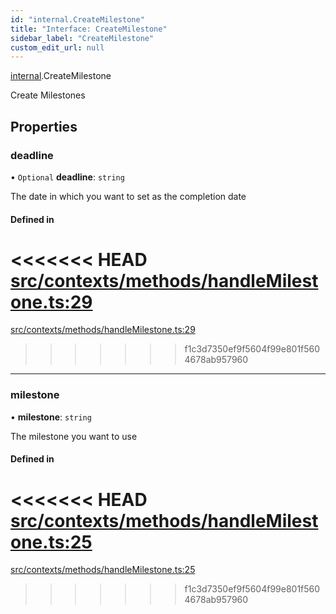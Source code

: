 ```yaml
---
id: "internal.CreateMilestone"
title: "Interface: CreateMilestone"
sidebar_label: "CreateMilestone"
custom_edit_url: null
---
```


<!-- @format -->

[internal](../modules/internal.md).CreateMilestone

Create Milestones

## Properties

### deadline

• `Optional` **deadline**: `string`

The date in which you want to set as the completion date

#### Defined in

<<<<<<< HEAD
[src/contexts/methods/handleMilestone.ts:29](https://github.com/Resnovas/smartcloud/blob/b9e22a9/src/contexts/methods/handleMilestone.ts#L29)
=======
[src/contexts/methods/handleMilestone.ts:29](https://github.com/Resnovas/smartcloud/blob/b91f5b4/src/contexts/methods/handleMilestone.ts#L29)

> > > > > > > f1c3d7350ef9f5604f99e801f5604678ab957960

---

### milestone

• **milestone**: `string`

The milestone you want to use

#### Defined in

<<<<<<< HEAD
[src/contexts/methods/handleMilestone.ts:25](https://github.com/Resnovas/smartcloud/blob/b9e22a9/src/contexts/methods/handleMilestone.ts#L25)
=======
[src/contexts/methods/handleMilestone.ts:25](https://github.com/Resnovas/smartcloud/blob/b91f5b4/src/contexts/methods/handleMilestone.ts#L25)

> > > > > > > f1c3d7350ef9f5604f99e801f5604678ab957960
